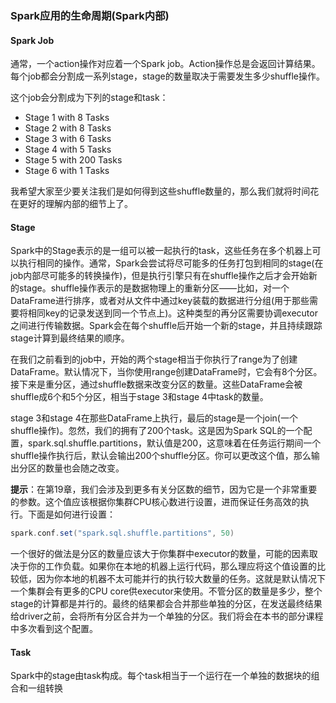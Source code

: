 


### Spark应用的生命周期(Spark内部)  




#### Spark Job  
通常，一个action操作对应着一个Spark job。Action操作总是会返回计算结果。每个job都会分割成一系列stage，stage的数量取决于需要发生多少shuffle操作。  

这个job会分割成为下列的stage和task：
* Stage 1 with 8 Tasks
* Stage 2 with 8 Tasks
* Stage 3 with 6 Tasks
* Stage 4 with 5 Tasks
* Stage 5 with 200 Tasks
* Stage 6 with 1 Tasks  

我希望大家至少要关注我们是如何得到这些shuffle数量的，那么我们就将时间花在更好的理解内部的细节上了。  

#### Stage  
Spark中的Stage表示的是一组可以被一起执行的task，这些任务在多个机器上可以执行相同的操作。通常，Spark会尝试将尽可能多的任务打包到相同的stage(在job内部尽可能多的转换操作)，但是执行引擎只有在shuffle操作之后才会开始新的stage。shuffle操作表示的是数据物理上的重新分区——比如，对一个DataFrame进行排序，或者对从文件中通过key装载的数据进行分组(用于那些需要将相同key的记录发送到同一个节点上)。这种类型的再分区需要协调executor之间进行传输数据。Spark会在每个shuffle后开始一个新的stage，并且持续跟踪stage计算到最终结果的顺序。  

在我们之前看到的job中，开始的两个stage相当于你执行了range为了创建DataFrame。默认情况下，当你使用range创建DataFrame时，它会有8个分区。接下来是重分区，通过shuffle数据来改变分区的数量。这些DataFrame会被shuffle成6个和5个分区，相当于stage 3和stage 4中task的数量。  

stage 3和stage 4在那些DataFrame上执行，最后的stage是一个join(一个shuffle操作)。忽然，我们的拥有了200个task。这是因为Spark SQL的一个配置，spark.sql.shuffle.partitions，默认值是200，这意味着在任务运行期间一个shuffle操作执行后，默认会输出200个shuffle分区。你可以更改这个值，那么输出分区的数量也会随之改变。  

**提示**：在第19章，我们会涉及到更多有关分区数的细节，因为它是一个非常重要的参数。这个值应该根据你集群CPU核心数进行设置，进而保证任务高效的执行。下面是如何进行设置：  
```scala
spark.conf.set("spark.sql.shuffle.partitions", 50)
```  

一个很好的做法是分区的数量应该大于你集群中executor的数量，可能的因素取决于你的工作负载。如果你在本地的机器上运行代码，那么理应将这个值设置的比较低，因为你本地的机器不太可能并行的执行较大数量的任务。这就是默认情况下一个集群会有更多的CPU core供executor来使用。不管分区的数量是多少，整个stage的计算都是并行的。最终的结果都会合并那些单独的分区，在发送最终结果给driver之前，会将所有分区合并为一个单独的分区。我们将会在本书的部分课程中多次看到这个配置。  

#### Task  
Spark中的stage由task构成。每个task相当于一个运行在一个单独的数据块的组合和一组转换
